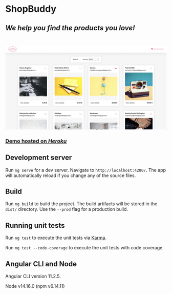 
# ShopBuddy
## *We help you find the products you love!*<br/><br/>

![This is an image](./src/assets/images/shop-buddy-screenshot.png)

### [Demo hosted on *Heroku*](https://shop-buddy.herokuapp.com/)

## Development server

Run `ng serve` for a dev server. Navigate to `http://localhost:4200/`. The app will automatically reload if you change any of the source files.

## Build

Run `ng build` to build the project. The build artifacts will be stored in the `dist/` directory. Use the `--prod` flag for a production build.

## Running unit tests

Run `ng test` to execute the unit tests via [Karma](https://karma-runner.github.io).

Run `ng test --code-coverage` to execute the unit tests with code coverage.

## Angular CLI and Node

Angular CLI version 11.2.5.

Node v14.16.0 (npm v6.14.11)
